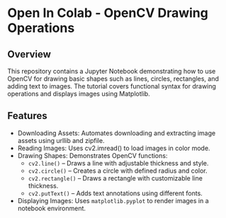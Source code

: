 # Open In Colab - OpenCV Drawing Operations

## Overview
This repository contains a Jupyter Notebook demonstrating how to use OpenCV for drawing basic shapes such as lines, circles, rectangles, and adding text to images. The tutorial covers functional syntax for drawing operations and displays images using Matplotlib.

## Features
- Downloading Assets: Automates downloading and extracting image assets using urllib and zipfile.
- Reading Images: Uses cv2.imread() to load images in color mode.
- Drawing Shapes: Demonstrates OpenCV functions:
  - ```cv2.line()``` – Draws a line with adjustable thickness and style.
  - ```cv2.circle()``` – Creates a circle with defined radius and color.
  - ```cv2.rectangle()``` – Draws a rectangle with customizable line thickness.
  - ```cv2.putText()``` – Adds text annotations using different fonts.
- Displaying Images: Uses ``matplotlib.pyplot`` to render images in a notebook environment.


